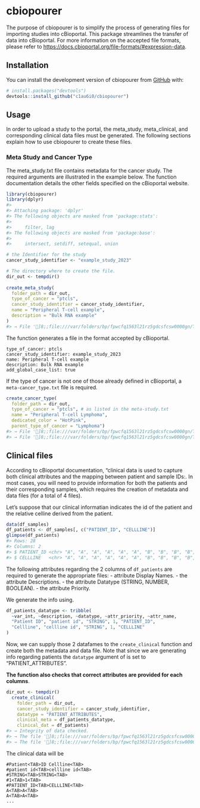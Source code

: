 
<!-- README.md is generated from README.Rmd. Please edit that file -->

# cbiopourer

<!-- badges: start -->
<!-- badges: end -->

The purpose of cbiopourer is to simplify the process of generating files
for importing studies into cBioportal. This package streamlines the
transfer of data into cBioportal. For more information on the accepted
file formats, please refer to
<https://docs.cbioportal.org/file-formats/#expression-data>.

## Installation

You can install the development version of cbiopourer from
[GitHub](https://github.com/) with:

``` r
# install.packages("devtools")
devtools::install_github("c1au6i0/cbiopourer")
```

## Usage

In order to upload a study to the portal, the meta_study, meta_clinical,
and corresponding clinical data files must be generated. The following
sections explain how to use cbiopourer to create these files.

### Meta Study and Cancer Type

The meta_study.txt file contains metadata for the cancer study. The
required arguments are illustrated in the example below. The function
documentation details the other fields specified on the cBioportal
website.

``` r
library(cbiopourer)
library(dplyr)
#> 
#> Attaching package: 'dplyr'
#> The following objects are masked from 'package:stats':
#> 
#>     filter, lag
#> The following objects are masked from 'package:base':
#> 
#>     intersect, setdiff, setequal, union

# the Identifier for the study
cancer_study_identifier <- "example_study_2023"

# The directory where to create the file.
dir_out <- tempdir()
  
create_meta_study(
  folder_path = dir_out,
  type_of_cancer = "ptcls",
  cancer_study_identifier = cancer_study_identifier,
  name = "Peripheral T-cell example",
  description = "Bulk RNA example"
)
#> → File ']8;;file:///var/folders/bp/fpwcfq1563l21rz5gdcsfcsw0000gn/T/RtmpB5ZJXh/meta_study.txt/var/folders/bp/fpwcfq1563l21rz5gdcsfcsw0000gn/T/RtmpB5ZJXh/meta_study.txt]8;;' written.
```

The function generates a file in the format accepted by cBioportal.

    type_of_cancer: ptcls
    cancer_study_identifier: example_study_2023
    name: Peripheral T-cell example
    description: Bulk RNA example
    add_global_case_list: true

If the type of cancer is not one of those already defined in cBioportal,
a `meta-cancer_type.txt` file is required.

``` r
create_cancer_type(
  folder_path = dir_out,
  type_of_cancer = "ptcls", # as listed in the meta-study.txt
  name = "Peripheral T-cell Lymphoma",
  dedicated_color = "HotPink",
  parent_type_of_cancer = "Lymphoma")
#> → File ']8;;file:///var/folders/bp/fpwcfq1563l21rz5gdcsfcsw0000gn/T/RtmpB5ZJXh/meta_cancer_type.txt/var/folders/bp/fpwcfq1563l21rz5gdcsfcsw0000gn/T/RtmpB5ZJXh/meta_cancer_type.txt]8;;' written.
#> → File ']8;;file:///var/folders/bp/fpwcfq1563l21rz5gdcsfcsw0000gn/T/RtmpB5ZJXh/cancer_type.txt/var/folders/bp/fpwcfq1563l21rz5gdcsfcsw0000gn/T/RtmpB5ZJXh/cancer_type.txt]8;;' written.
```

## Clinical files

According to cBioportal documentation, “clinical data is used to capture
both clinical attributes and the mapping between patient and sample
IDs:. In most cases, you will need to provide information for both the
patients and their corresponding samples, which requires the creation of
metadata and data files (for a total of 4 files).

Let’s suppose that our clinical informatian indicates the id of the
patient and the relative celline derived from the patient.

``` r
data(df_samples)
df_patients <- df_samples[, c("PATIENT_ID", "CELLLINE")]
glimpse(df_patients)
#> Rows: 28
#> Columns: 2
#> $ PATIENT_ID <chr> "A", "A", "A", "A", "A", "A", "B", "B", "B", "B", "C", "C",…
#> $ CELLLINE   <chr> "A", "A", "A", "A", "A", "A", "B", "B", "B", "B", "C", "C",…
```

The following attributes regarding the 2 columns of `df_patients` are
required to generate the appropriate files: - attribute Display Names. -
the attribute Descriptions. - the attribute Datatype (STRING, NUMBER,
BOOLEAN). - the attribute Priority.

We generate the info using.

``` r
df_patients_datatype <- tribble(
  ~var_int, ~description, ~datatype, ~attr_priority, ~attr_name,
  "Patient ID", "patient id", "STRING", 1, "PATIENT_ID",
  "Cellline", "cellline id", "STRING", 1, "CELLLINE"
)
```

Now, we can supply those 2 datafames to the `create_clinical` function
and create both the metadata and data file. Note that since we are
generating info regarding patients the `datatype` argument of is set to
“PATIENT_ATTRIBUTES”.

**The function also checks that correct attributes are provided for each
columns**.

``` r
dir_out <- tempdir()
  create_clinical(
    folder_path = dir_out,
    cancer_study_identifier = cancer_study_identifier,
    datatype = "PATIENT_ATTRIBUTES", 
    clinical_meta = df_patients_datatype,
    clinical_dat = df_patients)
#> → Integrity of data checked.
#> → The file ']8;;file:///var/folders/bp/fpwcfq1563l21rz5gdcsfcsw0000gn/T/RtmpB5ZJXh/meta_clinical_patient.txt/var/folders/bp/fpwcfq1563l21rz5gdcsfcsw0000gn/T/RtmpB5ZJXh/meta_clinical_patient.txt]8;;' has been generated.
#> → The file ']8;;file:///var/folders/bp/fpwcfq1563l21rz5gdcsfcsw0000gn/T/RtmpB5ZJXh/data_clinical_patient.txt/var/folders/bp/fpwcfq1563l21rz5gdcsfcsw0000gn/T/RtmpB5ZJXh/data_clinical_patient.txt]8;;' has been generated.
```

The clinical data will be

    #Patient<TAB>ID Cellline<TAB>
    #patient id<TAB>cellline id<TAB>
    #STRING<TAB>STRING<TAB>
    #1<TAB>1<TAB>
    #PATIENT_ID<TAB>CELLLINE<TAB>
    A<TAB>A<TAB>
    A<TAB>A<TAB>
    ...

